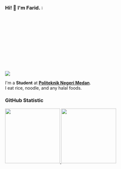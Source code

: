 ### Hi! 👋 I'm Farid. <img src="https://media.giphy.com/media/hvRJCLFzcasrR4ia7z/giphy.gif" width="5%"> 
![](https://komarev.com/ghpvc/?username=faridreaming&style=flat-square)

I'm a **Student** at **[Politeknik Negeri Medan](https://polmed.ac.id/)**.<br>
I eat rice, noodle, and any halal foods.

<!--
**Sertifikat**
* [Belajar Dasar Git dengan GitHub](https://www.dicoding.com/certificates/KEXLLY4J4XG2) (Dicoding).
* [Belajar Dasar Structured Query Language (SQL)](https://www.dicoding.com/certificates/QLZ9R2212P5D) (Dicoding).
* [Kursus SQL](https://progate.com/course_certificate/1378ef4cr9n6p1) (Progate).
* [Memulai Dasar Pemrograman untuk Menjadi Pengembang Software](https://www.dicoding.com/certificates/L4PQ896O4ZO1) (Dicoding).
* [Memulai Dasar Pemrograman untuk Menjadi Pengembang Software](https://www.dicoding.com/certificates/L4PQ896O4ZO1) (Dicoding).
* [Memulai Pemrograman dengan Haskell](https://www.dicoding.com/certificates/07Z68Q03WXQR) (Dicoding).
-->
### GitHub Statistic

<p align="left">

<a href="https://github.com/faridrawing">
  <img height="180em" src="https://github-readme-stats-eight-theta.vercel.app/api?username=faridreaming&show_icons=true&theme=algolia&include_all_commits=true&count_private=true"/>
  <img height="180em" src="https://github-readme-stats-eight-theta.vercel.app/api/top-langs/?username=faridreaming&layout=compact&theme=algolia"/>
</a>

</p>
